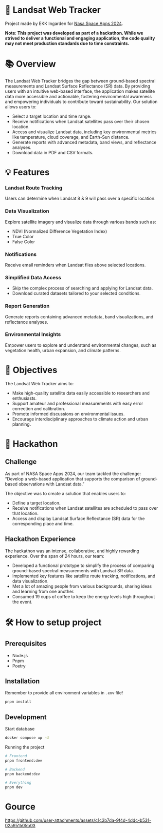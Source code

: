 # 🚀 Landsat Web Tracker

Project made by EKK Ingarden for [Nasa Space Apps 2024](https://www.spaceappschallenge.org/).

__Note: This project was developed as part of a hackathon. While we strived to deliver a functional and engaging application, the code quality may not meet production standards due to time constraints.__


# 📚 Overview

The Landsat Web Tracker bridges the gap between ground-based spectral measurements and Landsat Surface Reflectance (SR) data. By providing users with an intuitive web-based interface, the application makes satellite data more accessible and actionable, fostering environmental awareness and empowering individuals to contribute toward sustainability.
Our solution allows users to:

- Select a target location and time range.
- Receive notifications when Landsat satellites pass over their chosen location.
- Access and visualize Landsat data, including key environmental metrics like temperature, cloud coverage, and Earth-Sun distance.
- Generate reports with advanced metadata, band views, and reflectance analyses.
- Download data in PDF and CSV formats.

# 💡 Features

### Landsat Route Tracking

Users can determine when Landsat 8 & 9 will pass over a specific location.

### Data Visualization
Explore satellite imagery and visualize data through various bands such as:

- NDVI (Normalized Difference Vegetation Index)
- True Color
- False Color

### Notifications

Receive email reminders when Landsat flies above selected locations.

### Simplified Data Access

- Skip the complex process of searching and applying for Landsat data.
- Download curated datasets tailored to your selected conditions.

### Report Generation

Generate reports containing advanced metadata, band visualizations, and reflectance analyses.

### Environmental Insights

Empower users to explore and understand environmental changes, such as vegetation health, urban expansion, and climate patterns.

# 🎯 Objectives

The Landsat Web Tracker aims to:

- Make high-quality satellite data easily accessible to researchers and enthusiasts.
- Support amateur and professional measurements with easy error correction and calibration.
- Promote informed discussions on environmental issues.
- Encourage interdisciplinary approaches to climate action and urban planning.

# 🌟 Hackathon

## Challenge

As part of NASA Space Apps 2024, our team tackled the challenge:
“Develop a web-based application that supports the comparison of ground-based observations with Landsat data.”

The objective was to create a solution that enables users to:

- Define a target location.
- Receive notifications when Landsat satellites are scheduled to pass over that location.
- Access and display Landsat Surface Reflectance (SR) data for the corresponding place and time.

## Hackathon Experience

The hackathon was an intense, collaborative, and highly rewarding experience. Over the span of 24 hours, our team:

- Developed a functional prototype to simplify the process of comparing ground-based spectral measurements with Landsat SR data.
- Implemented key features like satellite route tracking, notifications, and data visualization.
- Met a lot of amazing people from various backgrounds, sharing ideas and learning from one another.
- Consumed 19 cups of coffee to keep the energy levels high throughout the event.

# 🛠️ How to setup project

## Prerequisites

- Node.js
- Pnpm
- Poetry

## Installation

Remember to provide all environment variables in `.env` file!
```bash
pnpm install
```

## Development

Start database
```bash
docker compose up -d
```
Running the project
```bash
# Frontend
pnpm frontend:dev

# Backend
pnpm backend:dev

# Everything
pnpm dev
```
# Gource

https://github.com/user-attachments/assets/c1c3b7da-9f4d-4ddc-b531-02a951505b03
